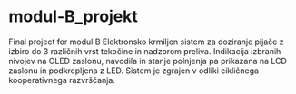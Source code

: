 # modul-B_projekt
 Final project for modul B
Elektronsko krmiljen sistem za doziranje pijače z izbiro do 3 različnih vrst tekočine in nadzorom preliva.
Indikacija izbranih nivojev na OLED zaslonu, navodila in stanje polnjenja pa prikazana na LCD zaslonu in podkrepljena z LED.
Sistem je zgrajen v odliki cikličnega kooperativnega razvrščanja.
